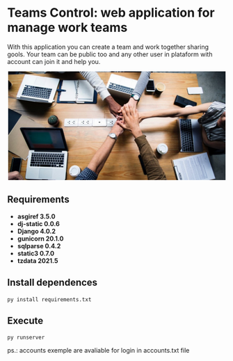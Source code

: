 # Teams Control: web application for manage work teams

With this application you can create a team and work together sharing gools. Your team can be public too and any other user in plataform with account can join it and help you.

<p align="center">
    <a href="https://teamcontrol.herokuapp.com/" target="blank"><img src="app/static/img/capa.jpg" width="500" alt="Teams Control Logo" /></a>
</p>

## Requirements

* **asgiref 3.5.0**
* **dj-static 0.0.6**
* **Django 4.0.2**
* **gunicorn 20.1.0**
* **sqlparse 0.4.2**
* **static3 0.7.0**
* **tzdata 2021.5**

## Install dependences

```
py install requirements.txt
```

## Execute

```
py runserver
```

ps.: accounts exemple are avaliable for login in accounts.txt file